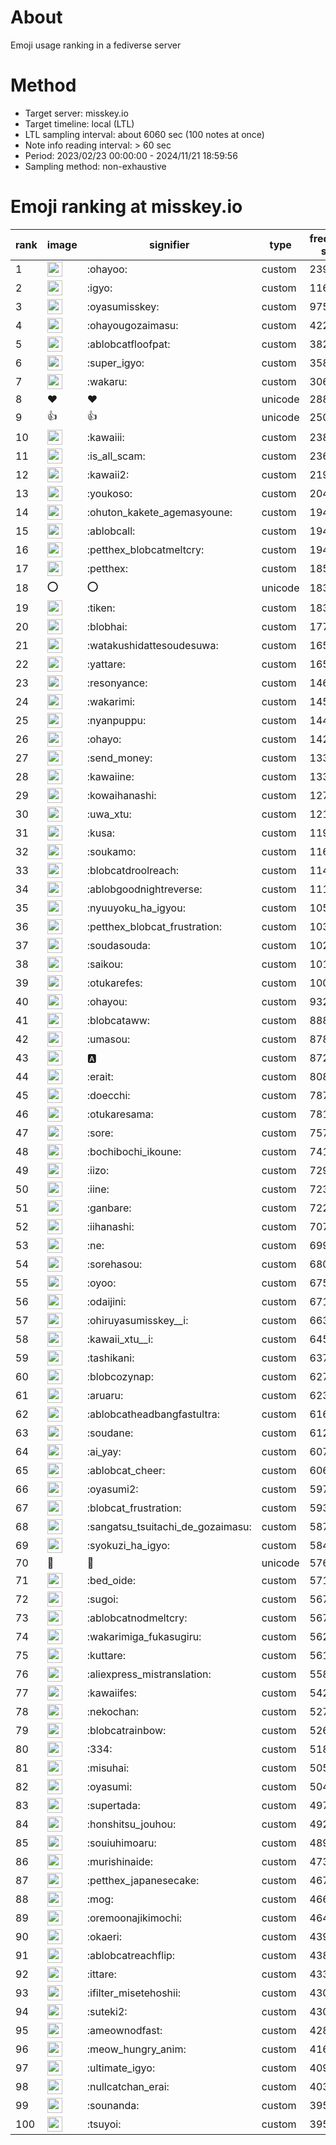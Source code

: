 # About
Emoji usage ranking in a fediverse server

# Method
- Target server: misskey.io
- Target timeline: local (LTL)
- LTL sampling interval: about 6060 sec (100 notes at once)
- Note info reading interval: > 60 sec
- Period: 2023/02/23 00:00:00 - 2024/11/21 18:59:56 
- Sampling method: non-exhaustive

# Emoji ranking at misskey.io

|rank|image|signifier|type|frequency score|
|----|----|----|----|----|
|1|<img height="24" src="https://misskey.io/emoji/ohayoo.webp">|:ohayoo:|custom|239893|
|2|<img height="24" src="https://misskey.io/emoji/igyo.webp">|:igyo:|custom|116200|
|3|<img height="24" src="https://misskey.io/emoji/oyasumisskey.webp">|:oyasumisskey:|custom|97559|
|4|<img height="24" src="https://misskey.io/emoji/ohayougozaimasu.webp">|:ohayougozaimasu:|custom|42206|
|5|<img height="24" src="https://misskey.io/emoji/ablobcatfloofpat.webp">|:ablobcatfloofpat:|custom|38248|
|6|<img height="24" src="https://misskey.io/emoji/super_igyo.webp">|:super_igyo:|custom|35845|
|7|<img height="24" src="https://misskey.io/emoji/wakaru.webp">|:wakaru:|custom|30684|
|8|❤|❤|unicode|28822|
|9|👍|👍|unicode|25089|
|10|<img height="24" src="https://misskey.io/emoji/kawaiii.webp">|:kawaiii:|custom|23859|
|11|<img height="24" src="https://misskey.io/emoji/is_all_scam.webp">|:is_all_scam:|custom|23670|
|12|<img height="24" src="https://misskey.io/emoji/kawaii2.webp">|:kawaii2:|custom|21970|
|13|<img height="24" src="https://misskey.io/emoji/youkoso.webp">|:youkoso:|custom|20467|
|14|<img height="24" src="https://misskey.io/emoji/ohuton_kakete_agemasyoune.webp">|:ohuton_kakete_agemasyoune:|custom|19488|
|15|<img height="24" src="https://misskey.io/emoji/ablobcall.webp">|:ablobcall:|custom|19485|
|16|<img height="24" src="https://misskey.io/emoji/petthex_blobcatmeltcry.webp">|:petthex_blobcatmeltcry:|custom|19471|
|17|<img height="24" src="https://misskey.io/emoji/petthex.webp">|:petthex:|custom|18593|
|18|⭕|⭕|unicode|18390|
|19|<img height="24" src="https://misskey.io/emoji/tiken.webp">|:tiken:|custom|18356|
|20|<img height="24" src="https://misskey.io/emoji/blobhai.webp">|:blobhai:|custom|17714|
|21|<img height="24" src="https://misskey.io/emoji/watakushidattesoudesuwa.webp">|:watakushidattesoudesuwa:|custom|16545|
|22|<img height="24" src="https://misskey.io/emoji/yattare.webp">|:yattare:|custom|16521|
|23|<img height="24" src="https://misskey.io/emoji/resonyance.webp">|:resonyance:|custom|14636|
|24|<img height="24" src="https://misskey.io/emoji/wakarimi.webp">|:wakarimi:|custom|14597|
|25|<img height="24" src="https://misskey.io/emoji/nyanpuppu.webp">|:nyanpuppu:|custom|14443|
|26|<img height="24" src="https://misskey.io/emoji/ohayo.webp">|:ohayo:|custom|14276|
|27|<img height="24" src="https://misskey.io/emoji/send_money.webp">|:send_money:|custom|13397|
|28|<img height="24" src="https://misskey.io/emoji/kawaiine.webp">|:kawaiine:|custom|13306|
|29|<img height="24" src="https://misskey.io/emoji/kowaihanashi.webp">|:kowaihanashi:|custom|12784|
|30|<img height="24" src="https://misskey.io/emoji/uwa_xtu.webp">|:uwa_xtu:|custom|12149|
|31|<img height="24" src="https://misskey.io/emoji/kusa.webp">|:kusa:|custom|11961|
|32|<img height="24" src="https://misskey.io/emoji/soukamo.webp">|:soukamo:|custom|11670|
|33|<img height="24" src="https://misskey.io/emoji/blobcatdroolreach.webp">|:blobcatdroolreach:|custom|11456|
|34|<img height="24" src="https://misskey.io/emoji/ablobgoodnightreverse.webp">|:ablobgoodnightreverse:|custom|11128|
|35|<img height="24" src="https://misskey.io/emoji/nyuuyoku_ha_igyou.webp">|:nyuuyoku_ha_igyou:|custom|10534|
|36|<img height="24" src="https://misskey.io/emoji/petthex_blobcat_frustration.webp">|:petthex_blobcat_frustration:|custom|10340|
|37|<img height="24" src="https://misskey.io/emoji/soudasouda.webp">|:soudasouda:|custom|10267|
|38|<img height="24" src="https://misskey.io/emoji/saikou.webp">|:saikou:|custom|10173|
|39|<img height="24" src="https://misskey.io/emoji/otukarefes.webp">|:otukarefes:|custom|10023|
|40|<img height="24" src="https://misskey.io/emoji/ohayou.webp">|:ohayou:|custom|9324|
|41|<img height="24" src="https://misskey.io/emoji/blobcataww.webp">|:blobcataww:|custom|8883|
|42|<img height="24" src="https://misskey.io/emoji/umasou.webp">|:umasou:|custom|8786|
|43|<img height="24" src="https://misskey.io/emoji/a.webp">|:a:|custom|8729|
|44|<img height="24" src="https://misskey.io/emoji/erait.webp">|:erait:|custom|8087|
|45|<img height="24" src="https://misskey.io/emoji/doecchi.webp">|:doecchi:|custom|7879|
|46|<img height="24" src="https://misskey.io/emoji/otukaresama.webp">|:otukaresama:|custom|7810|
|47|<img height="24" src="https://misskey.io/emoji/sore.webp">|:sore:|custom|7571|
|48|<img height="24" src="https://misskey.io/emoji/bochibochi_ikoune.webp">|:bochibochi_ikoune:|custom|7410|
|49|<img height="24" src="https://misskey.io/emoji/iizo.webp">|:iizo:|custom|7297|
|50|<img height="24" src="https://misskey.io/emoji/iine.webp">|:iine:|custom|7238|
|51|<img height="24" src="https://misskey.io/emoji/ganbare.webp">|:ganbare:|custom|7225|
|52|<img height="24" src="https://misskey.io/emoji/iihanashi.webp">|:iihanashi:|custom|7073|
|53|<img height="24" src="https://misskey.io/emoji/ne.webp">|:ne:|custom|6999|
|54|<img height="24" src="https://misskey.io/emoji/sorehasou.webp">|:sorehasou:|custom|6801|
|55|<img height="24" src="https://misskey.io/emoji/oyoo.webp">|:oyoo:|custom|6750|
|56|<img height="24" src="https://misskey.io/emoji/odaijini.webp">|:odaijini:|custom|6716|
|57|<img height="24" src="https://misskey.io/emoji/ohiruyasumisskey__i.webp">|:ohiruyasumisskey__i:|custom|6634|
|58|<img height="24" src="https://misskey.io/emoji/kawaii_xtu__i.webp">|:kawaii_xtu__i:|custom|6456|
|59|<img height="24" src="https://misskey.io/emoji/tashikani.webp">|:tashikani:|custom|6377|
|60|<img height="24" src="https://misskey.io/emoji/blobcozynap.webp">|:blobcozynap:|custom|6279|
|61|<img height="24" src="https://misskey.io/emoji/aruaru.webp">|:aruaru:|custom|6233|
|62|<img height="24" src="https://misskey.io/emoji/ablobcatheadbangfastultra.webp">|:ablobcatheadbangfastultra:|custom|6164|
|63|<img height="24" src="https://misskey.io/emoji/soudane.webp">|:soudane:|custom|6122|
|64|<img height="24" src="https://misskey.io/emoji/ai_yay.webp">|:ai_yay:|custom|6075|
|65|<img height="24" src="https://misskey.io/emoji/ablobcat_cheer.webp">|:ablobcat_cheer:|custom|6068|
|66|<img height="24" src="https://misskey.io/emoji/oyasumi2.webp">|:oyasumi2:|custom|5970|
|67|<img height="24" src="https://misskey.io/emoji/blobcat_frustration.webp">|:blobcat_frustration:|custom|5933|
|68|<img height="24" src="https://misskey.io/emoji/sangatsu_tsuitachi_de_gozaimasu.webp">|:sangatsu_tsuitachi_de_gozaimasu:|custom|5879|
|69|<img height="24" src="https://misskey.io/emoji/syokuzi_ha_igyo.webp">|:syokuzi_ha_igyo:|custom|5848|
|70|🎉|🎉|unicode|5764|
|71|<img height="24" src="https://misskey.io/emoji/bed_oide.webp">|:bed_oide:|custom|5711|
|72|<img height="24" src="https://misskey.io/emoji/sugoi.webp">|:sugoi:|custom|5679|
|73|<img height="24" src="https://misskey.io/emoji/ablobcatnodmeltcry.webp">|:ablobcatnodmeltcry:|custom|5675|
|74|<img height="24" src="https://misskey.io/emoji/wakarimiga_fukasugiru.webp">|:wakarimiga_fukasugiru:|custom|5628|
|75|<img height="24" src="https://misskey.io/emoji/kuttare.webp">|:kuttare:|custom|5612|
|76|<img height="24" src="https://misskey.io/emoji/aliexpress_mistranslation.webp">|:aliexpress_mistranslation:|custom|5581|
|77|<img height="24" src="https://misskey.io/emoji/kawaiifes.webp">|:kawaiifes:|custom|5423|
|78|<img height="24" src="https://misskey.io/emoji/nekochan.webp">|:nekochan:|custom|5272|
|79|<img height="24" src="https://misskey.io/emoji/blobcatrainbow.webp">|:blobcatrainbow:|custom|5262|
|80|<img height="24" src="https://misskey.io/emoji/334.webp">|:334:|custom|5180|
|81|<img height="24" src="https://misskey.io/emoji/misuhai.webp">|:misuhai:|custom|5055|
|82|<img height="24" src="https://misskey.io/emoji/oyasumi.webp">|:oyasumi:|custom|5040|
|83|<img height="24" src="https://misskey.io/emoji/supertada.webp">|:supertada:|custom|4972|
|84|<img height="24" src="https://misskey.io/emoji/honshitsu_jouhou.webp">|:honshitsu_jouhou:|custom|4922|
|85|<img height="24" src="https://misskey.io/emoji/souiuhimoaru.webp">|:souiuhimoaru:|custom|4897|
|86|<img height="24" src="https://misskey.io/emoji/murishinaide.webp">|:murishinaide:|custom|4735|
|87|<img height="24" src="https://misskey.io/emoji/petthex_japanesecake.webp">|:petthex_japanesecake:|custom|4670|
|88|<img height="24" src="https://misskey.io/emoji/mog.webp">|:mog:|custom|4663|
|89|<img height="24" src="https://misskey.io/emoji/oremoonajikimochi.webp">|:oremoonajikimochi:|custom|4647|
|90|<img height="24" src="https://misskey.io/emoji/okaeri.webp">|:okaeri:|custom|4394|
|91|<img height="24" src="https://misskey.io/emoji/ablobcatreachflip.webp">|:ablobcatreachflip:|custom|4384|
|92|<img height="24" src="https://misskey.io/emoji/ittare.webp">|:ittare:|custom|4334|
|93|<img height="24" src="https://misskey.io/emoji/ifilter_misetehoshii.webp">|:ifilter_misetehoshii:|custom|4308|
|94|<img height="24" src="https://misskey.io/emoji/suteki2.webp">|:suteki2:|custom|4300|
|95|<img height="24" src="https://misskey.io/emoji/ameownodfast.webp">|:ameownodfast:|custom|4285|
|96|<img height="24" src="https://misskey.io/emoji/meow_hungry_anim.webp">|:meow_hungry_anim:|custom|4161|
|97|<img height="24" src="https://misskey.io/emoji/ultimate_igyo.webp">|:ultimate_igyo:|custom|4098|
|98|<img height="24" src="https://misskey.io/emoji/nullcatchan_erai.webp">|:nullcatchan_erai:|custom|4037|
|99|<img height="24" src="https://misskey.io/emoji/sounanda.webp">|:sounanda:|custom|3958|
|100|<img height="24" src="https://misskey.io/emoji/tsuyoi.webp">|:tsuyoi:|custom|3953|
